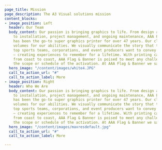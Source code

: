 ```yaml
---
page_title: Mission
page_description: The A3 Visual solutions mission
content_blocks:
- image_position: Left
  header: Our Team
  body_content: Our passion is bringing graphics to life. From design and printing
    to installation, project management, and ongoing maintenance, AAA Flag & Banner
    has been the go-to super graphics printer for over 47 years. Our client list speaks
    volumes for our abilities. We visually communicate the story that the nation’s
    top sports teams, corporations, and event producers want to convey to their guest
    — creating experiences to remember for a lifetime. With printing capabilities
    from coast to coast, AAA Flag & Banner is poised to meet any challenge, no matter
    the scope or schedule of the activation. At AAA Flag & Banner we say it BIG!
  hero_image: "/content/images/white4.JPG"
  call_to_action_url: "#"
  call_to_action_label: More
- image_position: Right
  header: Who We Are
  body_content: Our passion is bringing graphics to life. From design and printing
    to installation, project management, and ongoing maintenance, AAA Flag & Banner
    has been the go-to super graphics printer for over 47 years. Our client list speaks
    volumes for our abilities. We visually communicate the story that the nation’s
    top sports teams, corporations, and event producers want to convey to their guest
    — creating experiences to remember for a lifetime. With printing capabilities
    from coast to coast, AAA Flag & Banner is poised to meet any challenge, no matter
    the scope or schedule of the activation. At AAA Flag & Banner we say it BIG!
  hero_image: "/content/images/maxresdefault.jpg"
  call_to_action_url: "#"
  call_to_action_label: More

---
```


